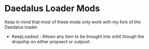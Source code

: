 # Daedalus Loader Mods
Keep in mind that most of these mods only work with my fork of the Daedalus loader.
* KeepLoadout : Allows any item to be brought into orbit though the dropship on either propsect or outpost.
